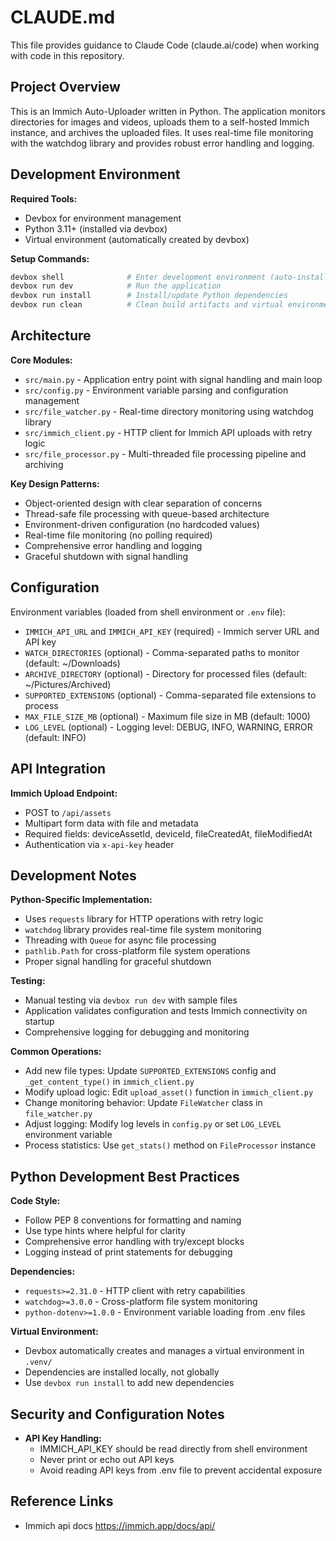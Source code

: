 # CLAUDE.md

This file provides guidance to Claude Code (claude.ai/code) when working with code in this repository.

## Project Overview

This is an Immich Auto-Uploader written in Python. The application monitors directories for images and videos, uploads them to a self-hosted Immich instance, and archives the uploaded files. It uses real-time file monitoring with the watchdog library and provides robust error handling and logging.

## Development Environment

**Required Tools:**
- Devbox for environment management
- Python 3.11+ (installed via devbox)
- Virtual environment (automatically created by devbox)

**Setup Commands:**
```bash
devbox shell              # Enter development environment (auto-installs dependencies)
devbox run dev            # Run the application
devbox run install        # Install/update Python dependencies
devbox run clean          # Clean build artifacts and virtual environment
```

## Architecture

**Core Modules:**
- `src/main.py` - Application entry point with signal handling and main loop
- `src/config.py` - Environment variable parsing and configuration management
- `src/file_watcher.py` - Real-time directory monitoring using watchdog library
- `src/immich_client.py` - HTTP client for Immich API uploads with retry logic
- `src/file_processor.py` - Multi-threaded file processing pipeline and archiving

**Key Design Patterns:**
- Object-oriented design with clear separation of concerns
- Thread-safe file processing with queue-based architecture
- Environment-driven configuration (no hardcoded values)
- Real-time file monitoring (no polling required)
- Comprehensive error handling and logging
- Graceful shutdown with signal handling

## Configuration

Environment variables (loaded from shell environment or `.env` file):
- `IMMICH_API_URL` and `IMMICH_API_KEY` (required) - Immich server URL and API key
- `WATCH_DIRECTORIES` (optional) - Comma-separated paths to monitor (default: ~/Downloads)
- `ARCHIVE_DIRECTORY` (optional) - Directory for processed files (default: ~/Pictures/Archived)
- `SUPPORTED_EXTENSIONS` (optional) - Comma-separated file extensions to process
- `MAX_FILE_SIZE_MB` (optional) - Maximum file size in MB (default: 1000)
- `LOG_LEVEL` (optional) - Logging level: DEBUG, INFO, WARNING, ERROR (default: INFO)

## API Integration

**Immich Upload Endpoint:**
- POST to `/api/assets`
- Multipart form data with file and metadata
- Required fields: deviceAssetId, deviceId, fileCreatedAt, fileModifiedAt
- Authentication via `x-api-key` header

## Development Notes

**Python-Specific Implementation:**
- Uses `requests` library for HTTP operations with retry logic
- `watchdog` library provides real-time file system monitoring
- Threading with `Queue` for async file processing
- `pathlib.Path` for cross-platform file system operations
- Proper signal handling for graceful shutdown

**Testing:**
- Manual testing via `devbox run dev` with sample files
- Application validates configuration and tests Immich connectivity on startup
- Comprehensive logging for debugging and monitoring

**Common Operations:**
- Add new file types: Update `SUPPORTED_EXTENSIONS` config and `_get_content_type()` in `immich_client.py`
- Modify upload logic: Edit `upload_asset()` function in `immich_client.py`
- Change monitoring behavior: Update `FileWatcher` class in `file_watcher.py`
- Adjust logging: Modify log levels in `config.py` or set `LOG_LEVEL` environment variable
- Process statistics: Use `get_stats()` method on `FileProcessor` instance

## Python Development Best Practices

**Code Style:**
- Follow PEP 8 conventions for formatting and naming
- Use type hints where helpful for clarity
- Comprehensive error handling with try/except blocks
- Logging instead of print statements for debugging

**Dependencies:**
- `requests>=2.31.0` - HTTP client with retry capabilities
- `watchdog>=3.0.0` - Cross-platform file system monitoring
- `python-dotenv>=1.0.0` - Environment variable loading from .env files

**Virtual Environment:**
- Devbox automatically creates and manages a virtual environment in `.venv/`
- Dependencies are installed locally, not globally
- Use `devbox run install` to add new dependencies

## Security and Configuration Notes

- **API Key Handling:**
  - IMMICH_API_KEY should be read directly from shell environment
  - Never print or echo out API keys
  - Avoid reading API keys from .env file to prevent accidental exposure

## Reference Links

- Immich api docs https://immich.app/docs/api/